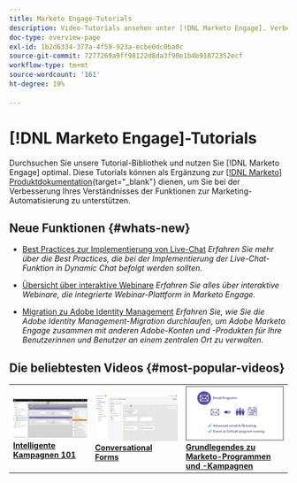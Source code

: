 ```yaml
---
title: Marketo Engage-Tutorials
description: Video-Tutorials ansehen unter [!DNL Marketo Engage]. Verbessern Sie Ihr Verständnis für die Verwendung von Funktionen zur Marketing-Automatisierung und mehr.
doc-type: overview-page
exl-id: 1b2d6334-377a-4f59-923a-ecbe0dc0ba0c
source-git-commit: 7277269a9ff98122d8da3f90e1b4b91872352ecf
workflow-type: tm+mt
source-wordcount: '161'
ht-degree: 19%

---
```


# [!DNL Marketo Engage]-Tutorials

Durchsuchen Sie unsere Tutorial-Bibliothek und nutzen Sie [!DNL Marketo Engage] optimal. Diese Tutorials können als Ergänzung zur [[!DNL Marketo] Produktdokumentation](https://experienceleague.adobe.com/docs/marketo/using/home.html?lang=de){target="_blank"} dienen, um Sie bei der Verbesserung Ihres Verständnisses der Funktionen zur Marketing-Automatisierung zu unterstützen.

<!-- <div id="recs-overview-body-1"></div>
<div id="recs-overview-body-2"></div>
<div id="recs-overview-body-3"></div>
<div id="recs-overview-body-4"></div>
<div id="recs-overview-body-5"></div>
<div id="recs-overview-body-6"></div> -->

## Neue Funktionen {#whats-new}

* [Best Practices zur Implementierung von Live-Chat](https://experienceleague.adobe.com/de/docs/marketo-learn/tutorials/dynamic-chat/live-chat-best-practices)
  _Erfahren Sie mehr über die Best Practices, die bei der Implementierung der Live-Chat-Funktion in Dynamic Chat befolgt werden sollten._

* [Übersicht über interaktive Webinare](https://experienceleague.adobe.com/de/docs/marketo-learn/tutorials/events/interactive-webinars-overview)
  _Erfahren Sie alles über interaktive Webinare, die integrierte Webinar-Plattform in Marketo Engage._

* [Migration zu Adobe Identity Management](https://experienceleague.adobe.com/de/docs/marketo-learn/tutorials/fundamentals/migrating-to-adobe-identity-management)
  _Erfahren Sie, wie Sie die Adobe Identity Management-Migration durchlaufen, um Adobe Marketo Engage zusammen mit anderen Adobe-Konten und -Produkten für Ihre Benutzerinnen und Benutzer an einem zentralen Ort zu verwalten._

## Die beliebtesten Videos {#most-popular-videos}

<table>
<tr>
<td>
<a href="https://experienceleague.adobe.com/de/docs/marketo-learn/tutorials/programs-and-campaigns/smart-campaigns-101"><img alt="Miniaturbild für Smart Campaign 101" src="assets/tutorials-homepage-1.png"></a>
<div><a href="https://experienceleague.adobe.com/de/docs/marketo-learn/tutorials/programs-and-campaigns/smart-campaigns-101"><strong>Intelligente Kampagnen 101</strong></a></div>
</td>
<td>
<a href="https://experienceleague.adobe.com/de/docs/marketo-learn/tutorials/dynamic-chat/conversational-forms"><img alt="Miniaturbild für Conversational Forms" src="assets/tutorials-homepage-2.png"></a>
<div><a href="https://experienceleague.adobe.com/de/docs/marketo-learn/tutorials/dynamic-chat/conversational-forms"><strong>Conversational Forms</strong></a></div>
</td>
<td>
<a href="https://experienceleague.adobe.com/de/docs/marketo-learn/tutorials/fundamentals/programs-and-campaigns"><img alt="Marketo-Programme und -Kampagnen" src="assets/tutorials-homepage-3.png" /></a>
<div><a href="https://experienceleague.adobe.com/de/docs/marketo-learn/tutorials/fundamentals/programs-and-campaigns"><strong>Grundlegendes zu Marketo-Programmen und -Kampagnen</strong></a></div>
</td>
</tr>
</table>
